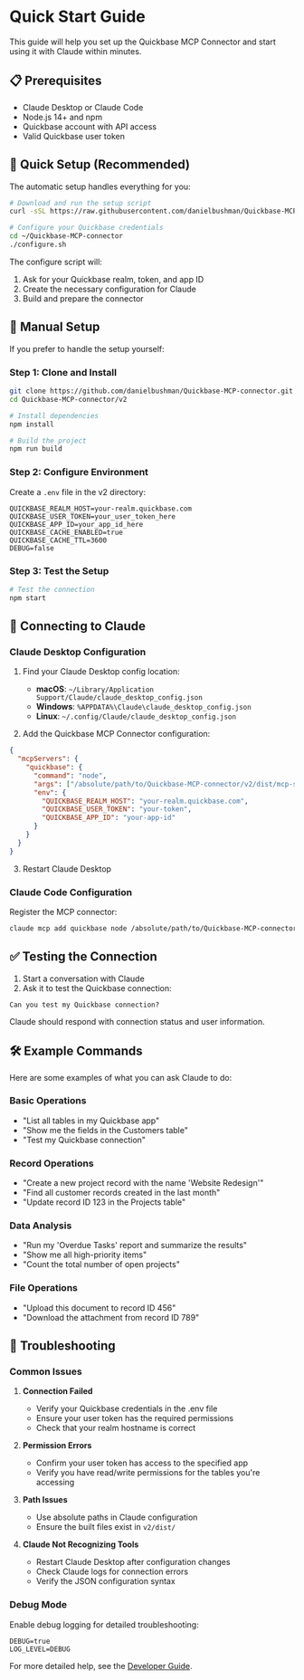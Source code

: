 # Quick Start Guide

This guide will help you set up the Quickbase MCP Connector and start using it with Claude within minutes.

## 📋 Prerequisites

- Claude Desktop or Claude Code
- Node.js 14+ and npm
- Quickbase account with API access
- Valid Quickbase user token

## 🚀 Quick Setup (Recommended)

The automatic setup handles everything for you:

```bash
# Download and run the setup script
curl -sSL https://raw.githubusercontent.com/danielbushman/Quickbase-MCP-connector/main/auto_setup.sh | bash

# Configure your Quickbase credentials
cd ~/Quickbase-MCP-connector
./configure.sh
```

The configure script will:
1. Ask for your Quickbase realm, token, and app ID
2. Create the necessary configuration for Claude
3. Build and prepare the connector

## 🔧 Manual Setup

If you prefer to handle the setup yourself:

### Step 1: Clone and Install

```bash
git clone https://github.com/danielbushman/Quickbase-MCP-connector.git
cd Quickbase-MCP-connector/v2

# Install dependencies
npm install

# Build the project
npm run build
```

### Step 2: Configure Environment

Create a `.env` file in the v2 directory:

```env
QUICKBASE_REALM_HOST=your-realm.quickbase.com
QUICKBASE_USER_TOKEN=your_user_token_here
QUICKBASE_APP_ID=your_app_id_here
QUICKBASE_CACHE_ENABLED=true
QUICKBASE_CACHE_TTL=3600
DEBUG=false
```

### Step 3: Test the Setup

```bash
# Test the connection
npm start
```

## 🔗 Connecting to Claude

### Claude Desktop Configuration

1. Find your Claude Desktop config location:
   - **macOS**: `~/Library/Application Support/Claude/claude_desktop_config.json`
   - **Windows**: `%APPDATA%\Claude\claude_desktop_config.json`
   - **Linux**: `~/.config/Claude/claude_desktop_config.json`

2. Add the Quickbase MCP Connector configuration:

```json
{
  "mcpServers": {
    "quickbase": {
      "command": "node",
      "args": ["/absolute/path/to/Quickbase-MCP-connector/v2/dist/mcp-stdio-server.js"],
      "env": {
        "QUICKBASE_REALM_HOST": "your-realm.quickbase.com",
        "QUICKBASE_USER_TOKEN": "your-token",
        "QUICKBASE_APP_ID": "your-app-id"
      }
    }
  }
}
```

3. Restart Claude Desktop

### Claude Code Configuration

Register the MCP connector:

```bash
claude mcp add quickbase node /absolute/path/to/Quickbase-MCP-connector/v2/dist/mcp-stdio-server.js
```

## ✅ Testing the Connection

1. Start a conversation with Claude
2. Ask it to test the Quickbase connection:

```
Can you test my Quickbase connection?
```

Claude should respond with connection status and user information.

## 🛠️ Example Commands

Here are some examples of what you can ask Claude to do:

### Basic Operations
- "List all tables in my Quickbase app"
- "Show me the fields in the Customers table"
- "Test my Quickbase connection"

### Record Operations
- "Create a new project record with the name 'Website Redesign'"
- "Find all customer records created in the last month"
- "Update record ID 123 in the Projects table"

### Data Analysis
- "Run my 'Overdue Tasks' report and summarize the results"
- "Show me all high-priority items"
- "Count the total number of open projects"

### File Operations
- "Upload this document to record ID 456"
- "Download the attachment from record ID 789"

## 🐛 Troubleshooting

### Common Issues

1. **Connection Failed**
   - Verify your Quickbase credentials in the .env file
   - Ensure your user token has the required permissions
   - Check that your realm hostname is correct

2. **Permission Errors**
   - Confirm your user token has access to the specified app
   - Verify you have read/write permissions for the tables you're accessing

3. **Path Issues**
   - Use absolute paths in Claude configuration
   - Ensure the built files exist in `v2/dist/`

4. **Claude Not Recognizing Tools**
   - Restart Claude Desktop after configuration changes
   - Check Claude logs for connection errors
   - Verify the JSON configuration syntax

### Debug Mode

Enable debug logging for detailed troubleshooting:

```env
DEBUG=true
LOG_LEVEL=DEBUG
```

For more detailed help, see the [Developer Guide](../v2/docs/developer-guide.md).